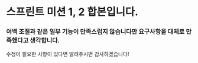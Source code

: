 # 스프린트 미션 1, 2 합본입니다.

### 여백 조절과 같은 일부 기능이 만족스럽지 않습니다만 요구사항을 대체로 만족했다고 생각합니다.

수정이 필요한 사항이 있다면 알려주시면 감사하겠습니다!